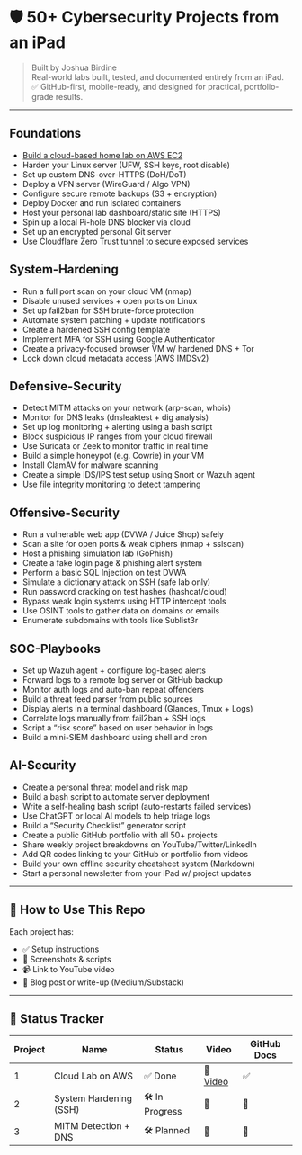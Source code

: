 # 🛡️ 50+ Cybersecurity Projects from an iPad

> Built by Joshua Birdine  
> Real-world labs built, tested, and documented entirely from an iPad.  
> ✅ GitHub-first, mobile-ready, and designed for practical, portfolio-grade results.

---

## Foundations

- [Build a cloud-based home lab on AWS EC2](./foundations/01_cloud_lab_aws)
- Harden your Linux server (UFW, SSH keys, root disable)
- Set up custom DNS-over-HTTPS (DoH/DoT)
- Deploy a VPN server (WireGuard / Algo VPN)
- Configure secure remote backups (S3 + encryption)
- Deploy Docker and run isolated containers
- Host your personal lab dashboard/static site (HTTPS)
- Spin up a local Pi-hole DNS blocker via cloud
- Set up an encrypted personal Git server
- Use Cloudflare Zero Trust tunnel to secure exposed services

## System-Hardening

- Run a full port scan on your cloud VM (nmap)
- Disable unused services + open ports on Linux
- Set up fail2ban for SSH brute-force protection
- Automate system patching + update notifications
- Create a hardened SSH config template
- Implement MFA for SSH using Google Authenticator
- Create a privacy-focused browser VM w/ hardened DNS + Tor
- Lock down cloud metadata access (AWS IMDSv2)

## Defensive-Security

- Detect MITM attacks on your network (arp-scan, whois)
- Monitor for DNS leaks (dnsleaktest + dig analysis)
- Set up log monitoring + alerting using a bash script
- Block suspicious IP ranges from your cloud firewall
- Use Suricata or Zeek to monitor traffic in real time
- Build a simple honeypot (e.g. Cowrie) in your VM
- Install ClamAV for malware scanning
- Create a simple IDS/IPS test setup using Snort or Wazuh agent
- Use file integrity monitoring to detect tampering
  
## Offensive-Security

- Run a vulnerable web app (DVWA / Juice Shop) safely
- Scan a site for open ports & weak ciphers (nmap + sslscan)
- Host a phishing simulation lab (GoPhish)
- Create a fake login page & phishing alert system
- Perform a basic SQL Injection on test DVWA
- Simulate a dictionary attack on SSH (safe lab only)
- Run password cracking on test hashes (hashcat/cloud)
- Bypass weak login systems using HTTP intercept tools
- Use OSINT tools to gather data on domains or emails
- Enumerate subdomains with tools like Sublist3r
  
## SOC-Playbooks

- Set up Wazuh agent + configure log-based alerts
- Forward logs to a remote log server or GitHub backup
- Monitor auth logs and auto-ban repeat offenders
- Build a threat feed parser from public sources
- Display alerts in a terminal dashboard (Glances, Tmux + Logs)
- Correlate logs manually from fail2ban + SSH logs
- Script a “risk score” based on user behavior in logs
- Build a mini-SIEM dashboard using shell and cron
  
## AI-Security

- Create a personal threat model and risk map
- Build a bash script to automate server deployment
- Write a self-healing bash script (auto-restarts failed services)
- Use ChatGPT or local AI models to help triage logs
- Build a “Security Checklist” generator script
- Create a public GitHub portfolio with all 50+ projects
- Share weekly project breakdowns on YouTube/Twitter/LinkedIn
- Add QR codes linking to your GitHub or portfolio from videos
- Build your own offline security cheatsheet system (Markdown)
- Start a personal newsletter from your iPad w/ project updates
  
---

## 🧭 How to Use This Repo

Each project has:
- ✅ Setup instructions
- 📸 Screenshots & scripts
- 📹 Link to YouTube video
- 📖 Blog post or write-up (Medium/Substack)

---

## 🚧 Status Tracker

| Project | Name                     | Status  | Video | GitHub Docs |
|---------|--------------------------|---------|--------|--------------|
| 1       | Cloud Lab on AWS         | ✅ Done | 🔗 [Video](#) | ✅ |
| 2       | System Hardening (SSH)   | 🛠️ In Progress | 🔗 | 🔲 |
| 3       | MITM Detection + DNS     | 🛠️ Planned | 🔲 | 🔲 |
